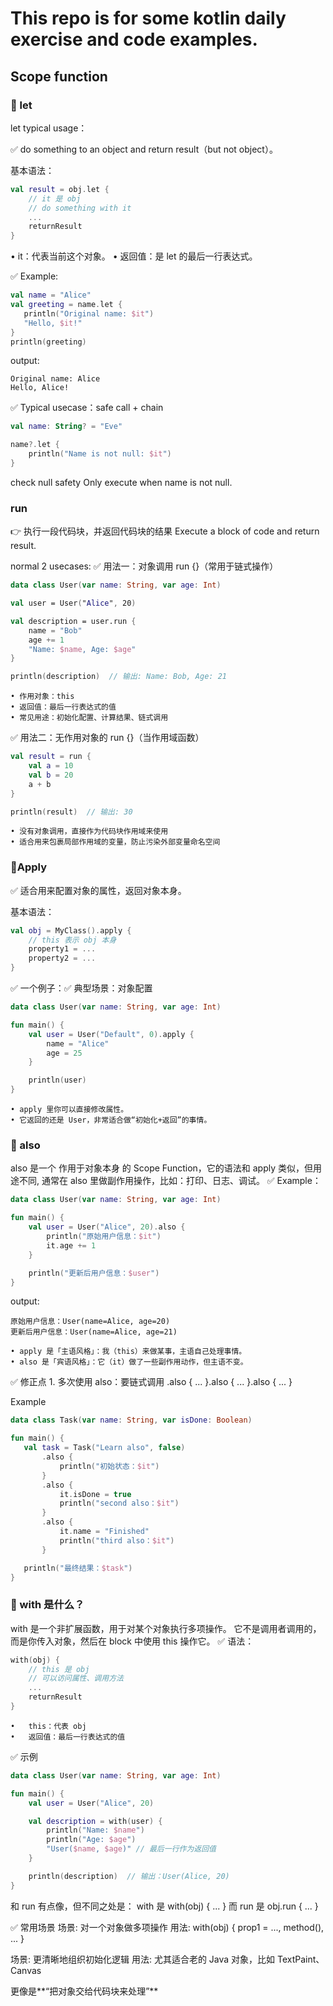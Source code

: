 # This repo is for some kotlin daily exercise and code examples. 

## Scope function

### 🌟 let 

let typical usage：

✅ do something to an object and return result（but not object）。

基本语法：
```kotlin
val result = obj.let {
    // it 是 obj
    // do something with it
    ...
    returnResult
}
```
• it：代表当前这个对象。
• 返回值：是 let 的最后一行表达式。

✅ Example:
 ```kotlin
val name = "Alice"
val greeting = name.let {
    println("Original name: $it")
    "Hello, $it!"
}
println(greeting)
```
output:
```
Original name: Alice
Hello, Alice!
```
✅ Typical usecase：safe call + chain
```kotlin
val name: String? = "Eve"

name?.let {
    println("Name is not null: $it")
}
```
check null safety
Only execute when name is not null.



### run
👉 执行一段代码块，并返回代码块的结果
Execute a block of code and return result.

normal 2 usecases:
✅ 用法一：对象调用 run {}（常用于链式操作）
```kotlin
data class User(var name: String, var age: Int)

val user = User("Alice", 20)

val description = user.run {
    name = "Bob"
    age += 1
    "Name: $name, Age: $age"
}

println(description)  // 输出: Name: Bob, Age: 21
```
	• 作用对象：this
	• 返回值：最后一行表达式的值
	• 常见用途：初始化配置、计算结果、链式调用

✅ 用法二：无作用对象的 run {}（当作用域函数）
```kotlin
val result = run {
    val a = 10
    val b = 20
    a + b
}

println(result)  // 输出: 30
```
	• 没有对象调用，直接作为代码块作用域来使用
	• 适合用来包裹局部作用域的变量，防止污染外部变量命名空间

 ### 🔧Apply
 
✅ 适合用来配置对象的属性，返回对象本身。

基本语法：
```kotlin
val obj = MyClass().apply {
    // this 表示 obj 本身
    property1 = ...
    property2 = ...
}
```
✅ 一个例子：✅ 典型场景：对象配置
```kotlin
data class User(var name: String, var age: Int)

fun main() {
    val user = User("Default", 0).apply {
        name = "Alice"
        age = 25
    }

    println(user)
}
```
	• apply 里你可以直接修改属性。
	• 它返回的还是 User，非常适合做“初始化+返回”的事情。

### 🔹 also
also 是一个 作用于对象本身 的 Scope Function，它的语法和 apply 类似，但用途不同, 通常在 also 里做副作用操作，比如：打印、日志、调试。
✅ Example：
```kotlin
data class User(var name: String, var age: Int)

fun main() {
    val user = User("Alice", 20).also {
        println("原始用户信息：$it")
        it.age += 1
    }

    println("更新后用户信息：$user")
}
```
output:
```
原始用户信息：User(name=Alice, age=20)
更新后用户信息：User(name=Alice, age=21)
```
	• apply 是「主语风格」：我（this）来做某事，主语自己处理事情。
	• also 是「宾语风格」：它（it）做了一些副作用动作，但主语不变。
 ✅ 修正点
	1.	多次使用 also：要链式调用 .also { ... }.also { ... }.also { ... }

 Example
 ```kotlin
data class Task(var name: String, var isDone: Boolean)

fun main() {
    val task = Task("Learn also", false)
        .also {
            println("初始状态：$it")
        }
        .also {
            it.isDone = true
            println("second also：$it")
        }
        .also {
            it.name = "Finished"
            println("third also：$it")
        }

    println("最终结果：$task")
}
```
### 🔹 with 是什么？
with 是一个非扩展函数，用于对某个对象执行多项操作。
它不是调用者调用的，而是你传入对象，然后在 block 中使用 this 操作它。
✅ 语法：
```kotlin
with(obj) {
    // this 是 obj
    // 可以访问属性、调用方法
    ...
    returnResult
}
```
	•	this：代表 obj
	•	返回值：最后一行表达式的值
✅ 示例
```kotlin
data class User(var name: String, var age: Int)

fun main() {
    val user = User("Alice", 20)

    val description = with(user) {
        println("Name: $name")
        println("Age: $age")
        "User($name, $age)" // 最后一行作为返回值
    }

    println(description)  // 输出：User(Alice, 20)
}
```
和 run 有点像，但不同之处是：
with 是 with(obj) { ... }
而 run 是 obj.run { ... }

✅ 常用场景
场景: 对一个对象做多项操作
用法: with(obj) { prop1 = ..., method(), ... }

场景: 更清晰地组织初始化逻辑
用法: 尤其适合老的 Java 对象，比如 TextPaint、Canvas

更像是**“把对象交给代码块来处理”**


























































































































